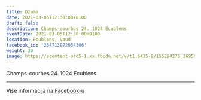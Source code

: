 ```yaml
---
title: Džuma
date: 2021-03-05T12:30:00+0100
draft: false
description: Champs-courbes 24. 1024 Ecublens
eventDate: 2021-03-05T12:30:00+0100
location: Écublens, Vaud
facebook_id: '254713972954306'
weight: 30
image: https://scontent-ord5-1.xx.fbcdn.net/v/t1.6435-9/155294275_3695079563921169_4909597834044538694_n.jpg?_nc_cat=101&ccb=1-7&_nc_sid=9e60e4&_nc_ohc=JDKjvRz7cZ8Q7kNvwGtM7Go&_nc_oc=AdmiDLSkis20BHd0Qd_PdB8VqDq_XsiJ5o5AtoZVtcFSFBN1dsjpZyHbCFufnOk25bM&_nc_zt=23&_nc_ht=scontent-ord5-1.xx&edm=ABTKTjYEAAAA&_nc_gid=56YVmBJNl54c9ELyt1bUAQ&oh=00_AfSyvjdk8dxjWmmpf148EWckx3oBo0bJyCQf5E5-llrrGA&oe=68B4F45B
---
```


Champs-courbes 24. 1024 Ecublens

---

Više informacija na [Facebook-u](https://facebook.com/events/254713972954306)